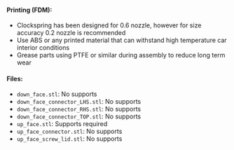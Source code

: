 #### Printing (FDM):

- Clockspring has been designed for 0.6 nozzle, however for size accuracy 0.2 nozzle is recommended
- Use ABS or any printed material that can withstand high temperature car interior conditions
- Grease parts using PTFE or similar during assembly to reduce long term wear

#### Files:

- `down_face.stl`: No supports
- `down_face_connector_LHS.stl`: No supports
- `down_face_connector_RHS.stl`: No supports
- `down_face_connector_TOP.stl`: No supports
- `up_face.stl`: Supports required
- `up_face_connector.stl`: No supports
- `up_face_screw_lid.stl`: No supports
